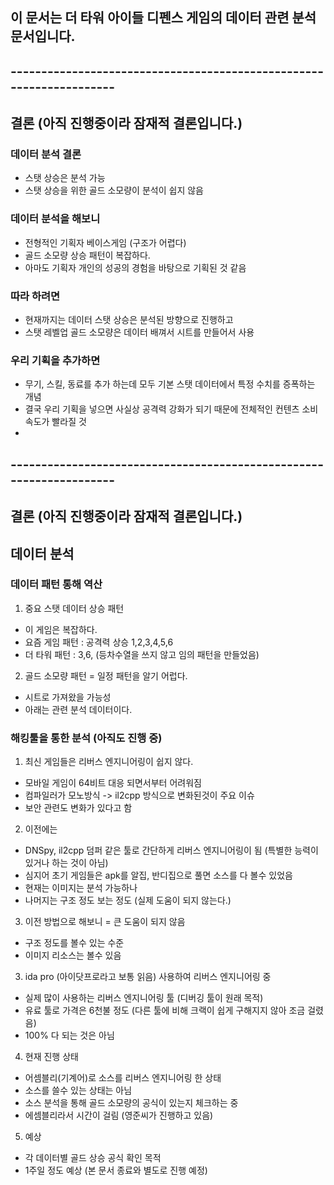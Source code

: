 ## 이 문서는 더 타워 아이들 디펜스 게임의 데이터 관련 분석 문서입니다.

## --------------------------------------------------------------------

## 결론 (아직 진행중이라 잠재적 결론입니다.)
### 데이터 분석 결론
  - 스탯 상승은 분석 가능
  - 스탯 상승을 위한 골드 소모량이 분석이 쉽지 않음

### 데이터 분석을 해보니
  - 전형적인 기획자 베이스게임 (구조가 어렵다)
  - 골드 소모량 상승 패턴이 복잡하다.
  - 아마도 기획자 개인의 성공의 경험을 바탕으로 기획된 것 같음

### 따라 하려면
  - 현재까지는 데이터 스탯 상승은 분석된 방향으로 진행하고 
  - 스탯 레벨업 골드 소모량은 데이터 배껴서 시트를 만들어서 사용

### 우리 기획을 추가하면
  - 무기, 스킬, 동료를 추가 하는데 모두 기본 스탯 데이터에서 특정 수치를 증폭하는 개념
  - 결국 우리 기획을 넣으면 사실상 공격력 강화가 되기 때문에 전체적인 컨텐츠 소비 속도가 빨라질 것
  -  
## --------------------------------------------------------------------

## 결론 (아직 진행중이라 잠재적 결론입니다.)
## 데이터 분석 
### 데이터 패턴 통해 역산
1) 중요 스탯 데이터 상승 패턴
  - 이 게임은 복잡하다.
  - 요즘 게임 패턴 : 공격력 상승 1,2,3,4,5,6
  - 더 타워 패턴 : 3,6, (등차수열을 쓰지 않고 임의 패턴을 만들었음)
  
2) 골드 소모량 패턴
  = 일정 패턴을 알기 어럽다.
  - 시트로 가져왔을 가능성 
  - 아래는 관련 분석 데이터이다.  
  
### 해킹툴을 통한 분석 (아직도 진행 중)
1) 최신 게임들은 리버스 엔지니어링이 쉽지 않다. 
  - 모바일 게임이 64비트 대응 되면서부터 어려워짐  
  - 컴파일러가 모노방식 -> il2cpp 방식으로 변화된것이 주요 이슈
  - 보안 관련도 변화가 있다고 함

2) 이전에는 
  - DNSpy, il2cpp 덤퍼 같은 툴로 간단하게 리버스 엔지니어링이 됨 (특별한 능력이 있거나 하는 것이 아님)
  - 심지어 초기 게임들은 apk를 알집, 반디집으로 풀면 소스를 다 볼수 있었음    
  - 현재는 이미지는 분석 가능하나 
  - 나머지는 구조 정도 보는 정도 (실제 도움이 되지 않는다.)

3) 이전 방법으로 해보니
  = 큰 도움이 되지 않음 
  - 구조 정도를 볼수 있는 수준
  - 이미지 리소스는 볼수 있음

3) ida pro (아이닷프로라고 보통 읽음) 사용하여 리버스 엔지니어링 중
  - 실제 많이 사용하는 리버스 엔지니어링 툴 (디버깅 툴이 원래 목적)
  - 유료 툴로 가격은 6천불 정도 (다른 툴에 비해 크랙이 쉽게 구해지지 않아 조금 걸렸음)
  - 100% 다 되는 것은 아님 

4) 현재 진행 상태
  - 어셈블리(기계어)로 소스를 리버스 엔지니어링 한 상태 
  - 소스를 쓸수 있는 상태는 아님 
  - 소스 분석을 통해 골드 소모량의 공식이 있는지 체크하는 중
  - 에셈블리라서 시간이 걸림 (영준씨가 진행하고 있음)
   
5) 예상
  - 각 데이터별 골드 상승 공식 확인 목적
  - 1주일 정도 예상 (본 문서 종료와 별도로 진행 예정)
    


